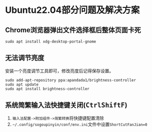 # Ubuntu22.04部分问题及解决方案

## Chrome浏览器弹出文件选择框后整体页面卡死
```shell
sudo apt install xdg-desktop-portal-gnome
```

## 无法调节亮度
安装一个亮度调节工具即可，修改亮度后记得保存设置。
```shell
sudo add-apt-repository ppa:apandada1/brightness-controller
sudo apt update
sudo apt install brightness-controller
```
## 系统简繁输入法快捷键关闭(<kbd>Ctrl</kbd><kbd>Shift</kbd><kbd>F</kbd>)
1. `输入法配置->附加组件->简繁转换`将快捷键配置清除
2. `~/.config/sogoupinyin/conf/env.ini`文件中设置`ShortCutFanJian=0`

